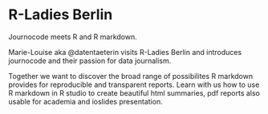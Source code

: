 # R-Ladies Berlin 

Journocode meets R and R markdown. 

Marie-Louise aka @datentaeterin visits R-Ladies Berlin and introduces journocode and their passion for data journalism. 

Together we want to discover the broad range of possibilites R markdown provides for reproducible and transparent reports. Learn with us how to use R markdown in R studio to create beautiful html summaries, pdf reports also usable for academia and ioslides presentation.
